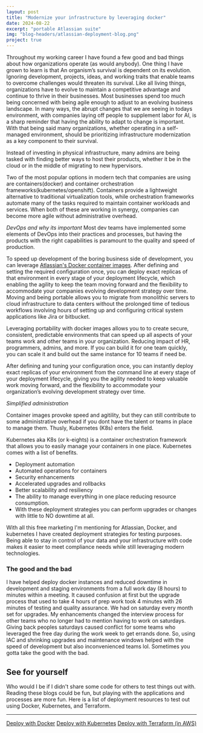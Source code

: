 ```yaml
---
layout: post
title: "Modernize your infrastructure by leveraging docker"
date: 2024-08-22
excerpt: "portable Atlassian suite"
img: "blog-headers/atlassian-deployment-blog.png"
project: true
---
```


Throughout my working career I have found a few good and bad things about how organizations operate (as would anybody). One thing I have grown to learn is that An organism’s survival is dependent on its evolution. Ignoring development, projects, ideas, and working traits that enable teams to overcome challenges would threaten its survival. Like all living things,  organizations have to evolve to maintain a competitive advantage and continue to thrive in their businesses. Most businesses spend too much being concerned with being agile enough to adjust to an evolving business landscape. In many ways, the abrupt changes that we are seeing in todays environment, with companies laying off people to supplement labor for AI, is a sharp reminder that having the ability to adapt to change is important. With that being said many organizations, whether operating in a self-managed environment, should be prioritizing infrastructure modernization as a key component to their survival.


Instead of investing in physical infrastructure, many admins are being tasked with finding better ways to host their products, whether it be in the cloud or in the middle of migrating to new hypervisors.

Two of the most popular options in modern tech that companies are using are containers(docker) and container orchestration frameworks(kubernetes/openshift). Containers provide a lightweight alternative to traditional virtualization tools, while orchestration frameworks automate many of the tasks required to maintain container workloads and services. When both of these are working in synergy, companies can become more agile without administrative overhead.


*DevOps and why its important*
Most dev teams have implemented some elements of DevOps into their practices and processes, but having the products with the right capabilities is paramount to the quality and speed of production.

To speed up development of the boring business side of development, you can leverage [Atlassian's Docker container images](https://www.atlassian.com/blog/enterprise/why-docker-matters-in-your-enterprise-infrastructure#:~:text=Data%20Center%E2%80%99s%20hardened-,Docker%20container%20images,-.%20After%20defining%20the). After defining and setting the required configuration once, you can deploy exact replicas of that environment in every stage of your deployment lifecycle, which enabling the agility to keep the team moving forward and the flexibility to accommodate your companies evolving development strategy over time. Moving and being portable allows you to migrate from monolithic servers to cloud infrastructure to data centers without the prolonged time of tedious workflows involving hours of setting up and configuring critical system applications like Jira or bitbucket.

Leveraging portability with docker images allows you to  to create secure, consistent, predictable environments that can speed up all aspects of your teams work and other teams in your organization. Reducing impact of HR, programmers, admins, and more. If you can build it for one team quickly, you can scale it and build out the same instance for 10 teams if need be.


 After defining and tuning your configuration once, you can instantly deploy exact replicas of your environment from the command line at every stage of your deployment lifecycle, giving you the agility needed to keep valuable work moving forward, and the flexibility to accommodate your organization’s evolving development strategy over time.

*Simplified administration*

Container images provoke speed and agitility, but they can still contribute to some administrative overhead if you dont have the talent or teams in place to manage them. Thusly, Kubernetes (K8s) enters the field.

Kubernetes aka K8s (or k-eights) is a container orchestration framework that allows you to easily manage your containers in one place. Kubernetes comes with a list of benefits.

* Deployment automation
* Automated operations for containers
* Security enhancements
* Accelerated upgrades and rollbacks
* Better scalability and resiliency
* The ability to manage everything in one place reducing resource consumption.
* With these deployment strategies you can perform upgrades or changes with little to NO downtime at all.

With all this free marketing I'm mentioning for Atlassian, Docker, and kubernetes I have created deployment strategies for testing purposes. Being able to stay in control of your data and your infrastructure with code makes it easier to meet compliance needs while still leveraging modern technologies.


### The good and the bad
I have helped deploy docker instances and reduced downtime in development and staging environments from a full work day (8 hours) to minutes within a meeting. It caused confusion at first but the upgrade process that used to take 4 hours of prep work took 4 minutes with 26 minutes of testing and quality assurance. We had on saturday every month set for upgrades. My enhancements changed the interview process for other teams who no longer had to mention having to work on saturdays. Giving back peoples saturdays caused conflict for some teams who leveraged the free day during the work week to get errands done. So, using IAC and shrinking upgrades and maintenance windows helped with the speed of development but also inconvenienced teams lol. Sometimes you gotta take the good with the bad.

## See for yourself
Who would I be if I didn't share some code for others to test things out with. Reading these blogs could be fun, but playing with the applications and processes are more fun. Here is a list of deployment resources to test out using Docker, Kubernetes, and Terraform.

---
[Deploy with Docker](https://github.com/tedleyem/atlassian/tree/master/docker)
[Deploy with Kubernetes](https://github.com/tedleyem/atlassian/tree/master/kubernetes)
[Deploy with Terraform (in AWS)](https://github.com/tedleyem/atlassian/tree/master/terraform)
